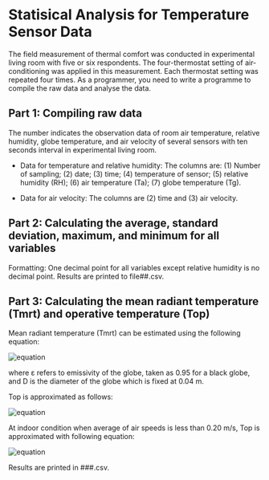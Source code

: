 # Statisical Analysis for Temperature Sensor Data
The field measurement of thermal comfort was conducted in experimental living room with five
or six respondents. The four-thermostat setting of air-conditioning was applied in this
measurement. Each thermostat setting was repeated four times. As a programmer, you need to
write a programme to compile the raw data and analyse the data.

## Part 1: Compiling raw data ##
The number indicates the observation data of room air temperature, relative humidity, globe
temperature, and air velocity of several sensors with ten seconds interval in experimental living
room.

* Data for temperature and relative humidity:
The columns are: (1) Number of sampling; (2) date; (3) time; (4) temperature of sensor; (5)
relative humidity (RH); (6) air temperature (Ta); (7) globe temperature (Tg).

* Data for air velocity:
The columns are (2) time and (3) air velocity.

## Part 2: Calculating the average, standard deviation, maximum, and minimum for all variables ##
Formatting: One decimal point for all variables except relative humidity is no decimal point. Results are printed to file##.csv.

## Part 3: Calculating the mean radiant temperature (Tmrt) and operative temperature (Top) ##
Mean radiant temperature (Tmrt) can be estimated using the following equation:

![equation](https://latex.codecogs.com/svg.image?T_%7Bm%20r%20t%7D=%5Cleft%5B%5Cleft(T_%7Bg%7D&plus;273%5Cright)%5E%7B4%7D&plus;%5Cfrac%7B1.1%20%5Ctimes%2010%5E%7B8%7D%20V_%7Ba%7D%5E%7B0.6%7D%7D%7B%5Cvarepsilon%20D%5E%7B0.4%7D%7D%5Cleft(T_%7Bg%7D-T_%7Ba%7D%5Cright)%5Cright%5D%5E%7B%5Cfrac%7B1%7D%7B4%7D%7D-273)

where ε refers to emissivity of the globe, taken as 0.95 for a black globe, and D is the diameter of
the globe which is fixed at 0.04 m.

Top is approximated as follows:

![equation](https://latex.codecogs.com/svg.image?T_%7Bo%20p%7D=%5Cfrac%7B%5Cleft(T_%7Bm%20r%20t%7D&plus;T_%7Ba%7D%20%5Ctimes%20%5Csqrt%7B10%20V_%7Ba%7D%7D%5Cright)%7D%7B1&plus;%5Csqrt%7B10%20V_%7Ba%7D%7D%7D)

At indoor condition when average of air speeds is less than 0.20 m/s, Top is approximated with following equation:

![equation](https://latex.codecogs.com/svg.image?T_%7Bo%20p%7D=0.5%5Cleft(T_%7Ba%7D&plus;T_%7Bm%20r%20t%7D%5Cright))

Results are printed in ###.csv.
